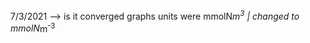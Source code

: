 7/3/2021 --> is it converged graphs units were mmolN*m<sup>3</sup> | changed to mmolN*m<sup>-3<sup>
